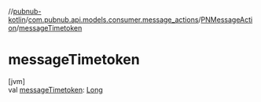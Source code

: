//[pubnub-kotlin](../../../index.md)/[com.pubnub.api.models.consumer.message_actions](../index.md)/[PNMessageAction](index.md)/[messageTimetoken](message-timetoken.md)

# messageTimetoken

[jvm]\
val [messageTimetoken](message-timetoken.md): [Long](https://kotlinlang.org/api/latest/jvm/stdlib/kotlin/-long/index.html)
